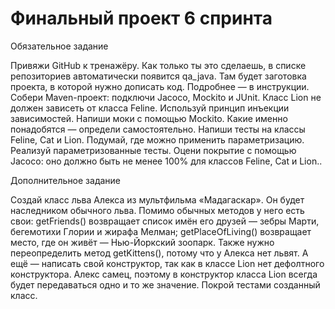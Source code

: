 
# Финальный проект 6 спринта

Обязательное задание

Привяжи GitHub к тренажёру. Как только ты это сделаешь, в списке репозиториев автоматически появится qa_java. Там будет заготовка проекта, в которой нужно дописать код. Подробнее — в инструкции.
Собери Maven-проект: подключи Jacoco, Mockito и JUnit.
Класс Lion не должен зависеть от класса Feline. Используй принцип инъекции зависимостей.
Напиши моки с помощью Mockito. Какие именно понадобятся — определи самостоятельно.
Напиши тесты на классы Feline, Cat и Lion.
Подумай, где можно применить параметризацию. Реализуй параметризованные тесты.
Оцени покрытие с помощью Jacoco: оно должно быть не менее 100% для классов Feline, Cat и Lion..

Дополнительное задание

Создай класс льва Алекса из мультфильма «Мадагаскар». Он будет наследником обычного льва.
Помимо обычных методов у него есть свои:
getFriends() возвращает список имён его друзей — зебры Марти, бегемотихи Глории и жирафа Мелман;
getPlaceOfLiving() возвращает место, где он живёт — Нью-Йоркский зоопарк.
Также нужно переопределить метод getKittens(), потому что у Алекса нет львят. А ещё — написать свой конструктор, так как в классе Lion нет дефолтного конструктора. Алекс самец, поэтому в конструктор класса Lion всегда будет передаваться одно и то же значение. 
Покрой тестами созданный класс.




